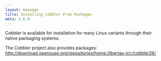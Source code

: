 ```yaml
---
layout: manpage
title: Installing Cobbler From Packages
meta: 2.6.0
---
```


Cobbler is available for installation for many Linux variants through their native packaging systems.

The Cobbler project also provides packages: http://download.opensuse.org/repositories/home:/libertas-ict:/cobbler26/

